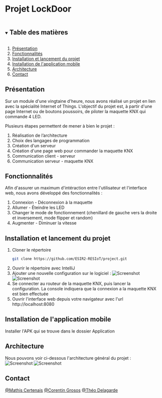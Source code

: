 <h1>Projet LockDoor</h1>
<!-- TABLE OF CONTENTS -->
<details open="open">
  <summary><h2 style="display: inline-block">Table des matières</h2></summary>
  <ol>
    <li><a href="#Présentation">Présentation</a></li>
    <li><a href="#Fonctionnalités">Fonctionnalités</a></li>
    <li><a href="#Installation et lancement du projet">Installation et lancement du projet</a></li>
    <li><a href="#Installation de l'application mobile">Installation de l'application mobile</a></li>
    <li><a href="#Architecture">Architecture</a></li>
    <li><a href="#Contact">Contact</a></li>
  </ol>
</details>

## Présentation

Sur un module d'une vingtaine d'heure, nous avons réalisé un projet en lien avec la spécialité Internet of Things. L'objectif du projet est, à partir d'une page Internet ou de boutons poussoirs, de piloter la maquette KNX qui commande 4 LED. 

Plusieurs étapes permettent de mener à bien le projet :
1. Réalisation de l’architecture
2. Choix des langages de programmation
3. Création d'un serveur
4. Création d'une page web pour commander la maquette KNX
5. Communication client - serveur
6. Communication serveur - maquette KNX


## Fonctionnalités

Afin d'assurer un maximum d'intéraction entre l'utilisateur et l'interface web, nous avons développé des fonctionnalités :
1. Connexion - Déconnexion à la maquette
2. Allumer - Éteindre les LED
3. Changer le mode de fonctionnement (chenillard de gauche vers la droite et inversement, mode flipper et random)
4. Augmenter - Diminuer la vitesse

## Installation et lancement du projet

1. Cloner le répertoire
   ```sh
   git clone https://github.com/ESIR2-RESIoT/project.git
   ```
2. Ouvrir le répertoire avec IntelliJ
3. Ajouter une nouvelle configuration sur le logiciel :
![Screenshot](architecture/intellij/configuration1.png)
![Screenshot](architecture/intellij/configuration2.png)
6. Se connecter au routeur de la maquette KNX, puis lancer la configuration. La console indiquera que la connexion a la maquette KNX est bien effectuée
7. Ouvrir l'interface web depuis votre navigateur avec l'url http://localhost:8080

## Installation de l'application mobile
Installer l'APK qui se trouve dans le dossier Application

## Architecture
Nous pouvons voir ci-dessous l'architecture général du projet :
 ![Screenshot](documentation/architecture/architecture_generale.png) 
 ![Screenshot](architecture/architecture.png)

## Contact

[@Mathis Certenais](https://www.linkedin.com/in/mathiscertenais/)
[@Corentin Grosos](https://www.linkedin.com/in/corentin-grosos-8092a719b/?originalSubdomain=fr)
[@Théo Delagarde](https://www.linkedin.com/in/th%C3%A9o-delagarde-029a35188/)
